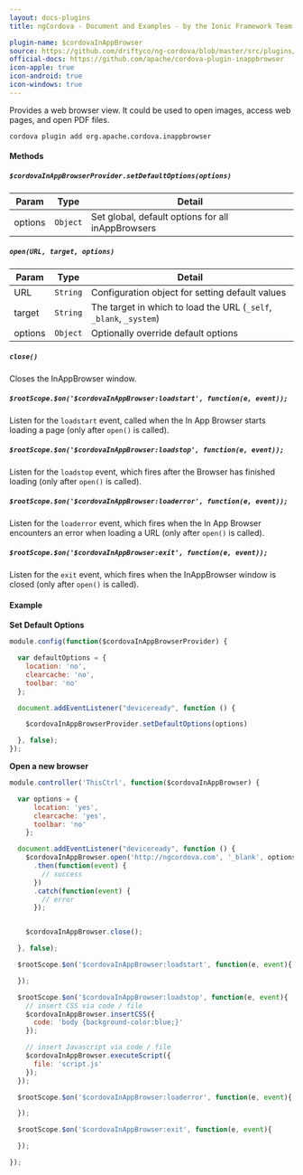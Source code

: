 ```yaml
---
layout: docs-plugins
title: ngCordova - Document and Examples - by the Ionic Framework Team

plugin-name: $cordovaInAppBrowser
source: https://github.com/driftyco/ng-cordova/blob/master/src/plugins/inappbrowser.js
official-docs: https://github.com/apache/cordova-plugin-inappbrowser
icon-apple: true
icon-android: true
icon-windows: true
---
```


Provides a web browser view. It could be used to open images, access web pages, and open PDF files.

```
cordova plugin add org.apache.cordova.inappbrowser
```

#### Methods

##### `$cordovaInAppBrowserProvider.setDefaultOptions(options)`

| Param        | Type           | Detail  |
| ------------ |----------------| --------|
| options      | `Object`       | Set global, default options for all inAppBrowsers |


##### `open(URL, target, options)`

| Param        | Type           | Detail  |
| ------------ |----------------| --------|
| URL          | `String`       | Configuration object for setting default values |
| target       | `String`       | The target in which to load the URL (`_self`, `_blank`, `_system`) |
| options      | `Object`       | Optionally override default options |


##### `close()`

Closes the InAppBrowser window.

##### `$rootScope.$on('$cordovaInAppBrowser:loadstart', function(e, event));`

Listen for the `loadstart` event, called when the In App Browser starts loading a page (only after `open()` is called).

##### `$rootScope.$on('$cordovaInAppBrowser:loadstop', function(e, event));`

Listen for the `loadstop` event, which fires after the Browser has finished loading (only after `open()` is called).

##### `$rootScope.$on('$cordovaInAppBrowser:loaderror', function(e, event));`

Listen for the `loaderror` event, which fires when the In App Browser encounters an error when loading a URL (only after `open()` is called).

##### `$rootScope.$on('$cordovaInAppBrowser:exit', function(e, event));`

Listen for the `exit` event, which fires when the InAppBrowser window is closed (only after `open()` is called).


#### Example

**Set Default Options**

```javascript
module.config(function($cordovaInAppBrowserProvider) {

  var defaultOptions = {
    location: 'no',
    clearcache: 'no',
    toolbar: 'no'
  };

  document.addEventListener("deviceready", function () {

    $cordovaInAppBrowserProvider.setDefaultOptions(options)

  }, false);
});
```

**Open a new browser**

```javascript
module.controller('ThisCtrl', function($cordovaInAppBrowser) {

  var options = {
      location: 'yes',
      clearcache: 'yes',
      toolbar: 'no'
    };

  document.addEventListener("deviceready", function () {
    $cordovaInAppBrowser.open('http://ngcordova.com', '_blank', options)
      .then(function(event) {
        // success
      })
      .catch(function(event) {
        // error
      });


    $cordovaInAppBrowser.close();

  }, false);

  $rootScope.$on('$cordovaInAppBrowser:loadstart', function(e, event){

  });

  $rootScope.$on('$cordovaInAppBrowser:loadstop', function(e, event){
    // insert CSS via code / file
    $cordovaInAppBrowser.insertCSS({
      code: 'body {background-color:blue;}'
    });

    // insert Javascript via code / file
    $cordovaInAppBrowser.executeScript({
      file: 'script.js'
    });
  });

  $rootScope.$on('$cordovaInAppBrowser:loaderror', function(e, event){

  });

  $rootScope.$on('$cordovaInAppBrowser:exit', function(e, event){

  });

});
```
